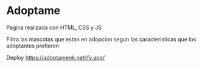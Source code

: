 # Adoptame

Pagina realizada con HTML, CSS y JS 

Filtra las mascotas que estan en adopcion segun las caracteristicas que los adoptantes prefieren

Deploy
https://adoptameok.netlify.app/

